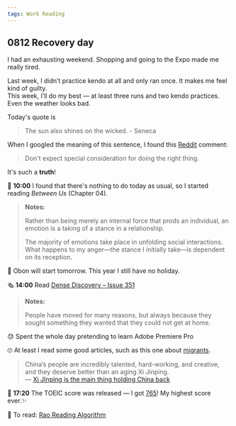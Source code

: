 ```yaml
---
tags: Work Reading
---
```


## 0812 Recovery day

I had an exhausting weekend. Shopping and going to the Expo made me really tired.

Last week, I didn’t practice kendo at all and only ran once. It makes me feel kind of guilty.  
This week, I’ll do my best — at least three runs and two kendo practices. Even the weather looks bad.

Today's quote is 
>The sun also shines on the wicked. - Seneca
  
When I googled the meaning of this sentence, I found this [Reddit](https://www.reddit.com/r/Stoicism/comments/px4r7s/comment/hel2uav/?utm_source=share&utm_medium=web3x&utm_name=web3xcss&utm_term=1&utm_content=share_button) comment: 

>Don't expect special consideration for doing the right thing.  

It's such a **truth**!

📖 **10:00** I found that there's nothing to do today as usual, so I started reading *Between Us* (Chapter 04).

>**Notes:**
>
>Rather than being merely an internal force that prods an individual, an emotion is a taking of a stance in a relationship.
>
>The majority of emotions take place in unfolding social interactions. What happens to my anger—the stance I initially take—is dependent on its reception. 

💭 Obon will start tomorrow. This year I still have no holiday.

🗞️ **14:00** Read [Dense Discovery – Issue 351](https://www.densediscovery.com/archive/)

>**Notes:**
>
>People have moved for many reasons, but always because they sought something they wanted that they could not get at home.

😓 Spent the whole day pretending to learn Adobe Premiere Pro

🙄 At least I read some good articles, such as this one about [migrants](https://archive.md/l8eU1).

>China’s people are incredibly talented, hard-working, and creative, and they deserve better than an aging Xi Jinping.  
> — [Xi JInping is the main thing holding China back](https://www.noahpinion.blog/p/xi-jinping-is-the-main-thing-holding)

💯 **17:20** The TOEIC score was released — I got [765](https://drive.google.com/file/d/1SJWRfFpyZbRF8S7KCXAd0Dw2EkdZZbyr/view?usp=sharing)! My highest score ever.✨

🔖 To read: [Rao Reading Algorithm](https://raohacker.com/rao-reading-algorithm/)
